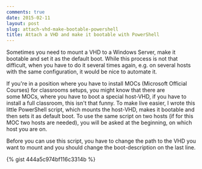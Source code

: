 ```yaml
---
comments: true
date: 2015-02-11
layout: post
slug: attach-vhd-make-bootable-powershell
title: Attach a VHD and make it bootable with PowerShell
---
```


Sometimes you need to mount a VHD to a Windows Server, make it bootable and set it as the default boot. While this process is not that difficult, when you have to do it several times again, e.g. on several hosts with the same configuration, it would be nice to automate it.

If you're in a position where you have to install MOCs (Microsoft Official Courses) for classrooms setups, you might know that there are some MOCs, where you have to boot a special host-VHD, if you have to install a full classroom, this isn't that funny. To make live easier, I wrote this little PowerShell script, which mounts the host-VHD, makes it bootable and then sets it as default boot. To use the same script on two hosts (if for this MOC two hosts are needed), you will be asked at the beginning, on which host you are on.

Before you can use this script, you have to change the path to the VHD you want to mount and you should change the boot-description on the last line.

{% gist 444a5c974bf116c3314b %}

